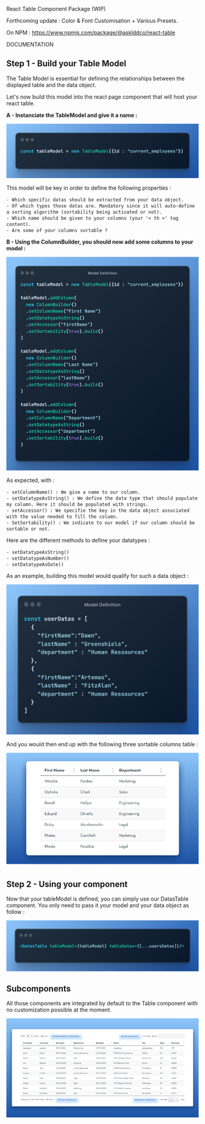 React Table Component Package (WIP)

Forthcoming update : Color & Font Customisation + Various Presets.

On NPM : https://www.npmjs.com/package/@asklddco/react-table

DOCUMENTATION

## Step 1 - Build your Table Model

The Table Model is essential for defining the relationships between the displayed table and the data object.

Let's now build this model into the react page component that will host your react table.

**A - Instanciate the TableModel and give it a name :**

<img src="/public/1-createmodel-2.png"/>

This model will be key in order to define the following properties :

    - Which specific datas should be extracted from your data object.
    - Of which types those datas are. Mandatory since it will auto-define a sorting algorithm (sortability being activated or not).
    - Which name should be given to your columns (your '< th >' tag content).
    - Are some of your columns sortable ?

**B - Using the ColumnBuilder, you should now add some columns to your model :**

<img src="/public/2-addcolumns-4.png"/>

As expected, with :

    - setColumnName() : We give a name to our column.
    - setDatatypeAsString() : We define the data type that should populate my column. Here it should be populated with strings.
    - setAccessor() : We specifie the key in the data object associated with the value needed to fill the column.
    - SetSortability() : We indicate to our model if our column should be sortable or not.

Here are the different methods to define your datatypes :

    - setDatatypeAsString()
    - setDatatypeAsNumber()
    - setDatatypeAsDate()

As an example, building this model would qualify for such a data object :

<img src="/public/3-userdatas-3.png"/>

And you would then end up with the following three sortable columns table :

<img src="/public/5-tableexample.png"/>

## Step 2 - Using your component

Now that your tableModel is defined, you can simply use our DatasTable component. You only need to pass it your model and your data object as follow :

<img src="/public/4-component-2.png"/>

## Subcomponents

All those components are integrated by default to the Table component with no customization possible at the moment.

<img src="/public/6-subcomponents.png">
